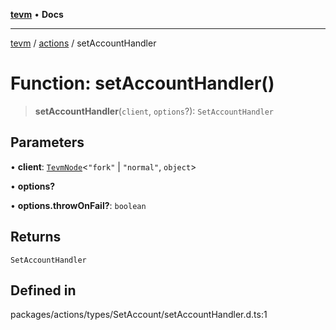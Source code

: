 [**tevm**](../../README.md) • **Docs**

***

[tevm](../../modules.md) / [actions](../README.md) / setAccountHandler

# Function: setAccountHandler()

> **setAccountHandler**(`client`, `options`?): `SetAccountHandler`

## Parameters

• **client**: [`TevmNode`](../../index/type-aliases/TevmNode.md)\<`"fork"` \| `"normal"`, `object`\>

• **options?**

• **options.throwOnFail?**: `boolean`

## Returns

`SetAccountHandler`

## Defined in

packages/actions/types/SetAccount/setAccountHandler.d.ts:1
